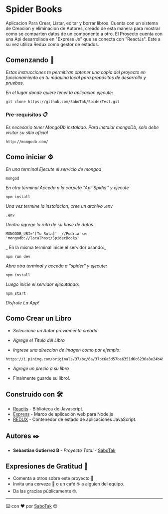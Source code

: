 # Spider Books

Aplicacion Para Crear, Listar, editar y borrar libros. Cuenta con un sistema de Creacion y eliminacion de Autores, creado de esta manera para mostrar como se comparten datos de un componente a otro. El Proyecto cuenta con una Api desarrollada en "Express Js" que se conecta con "ReactJs". Este a su vez utiliza Redux como gestor de estados.

## Comenzando 🚀

_Estas instrucciones te permitirán obtener una copia del proyecto en funcionamiento en tu máquina local para propósitos de desarrollo y pruebas._

_En el lugar donde quiere tener la aplicacion ejecute:_

```
git clone https://github.com/SaboTak/SpiderTest.git
```


### Pre-requisitos 📋

_Es necesario tener MongoDb instalado._
_Para instalar mongoDb, solo debe visitar su sitio oficial_

```
http://mongodb.com/
```


## Como iniciar ⚙️

_En una terminal Ejecute el servicio de mongod_

```
mongod
```
_En otra terminal Acceda a la carpeta "Api-Spider" y ejecute_

```
npm install
```


_Una vez termine la instalacion, cree un archivo .env_

```
.env
```

_Dentro agrege la ruta de su base de datos_

```
MONGODB_URI='[Tu Ruta]'  //Podria ser  'mongodb://localhost/SpiderBooks'
```

_ En la misma terminal inicie el servidor usando:_

```
npm run dev
```

_Abra otra terminal y acceda a "spider" y ejecute:_

```
npm install 
```

_Luego inicie el servidor ejecutando:_

```
npm start
```

_Disfrute La App!_


## Como Crear un Libro

* _Seleccione un Autor previamente creado_

* _Agrege el Titulo del Libro_

* _Ingrese una direccion de imagen como por ejemplo:_
```
https://i.pinimg.com/originals/37/bc/6a/37bc6a5d57be6351d6c6236a8e24b49e.jpg
```
* _Agrege un precio a su libro_

* Finalmente guarde su libro!.



## Construido con 🛠️

* [Reactjs](https://es.reactjs.org/) - Biblioteca de Javascript.
* [Express](https://expressjs.com/es/) - Marco de aplicación web para Node.js
* [REDUX](https://es.redux.js.org/) - Contenedor de estado de aplicaciones JavaScript.

## Autores ✒️

* **Sebastian Gutierrez B** - *Proyecto Total* - [SaboTak](https://github.com/SaboTak)

## Expresiones de Gratitud 🎁

* Comenta a otros sobre este proyecto 📢
* Invita una cerveza 🍺 o un café ☕ a alguien del equipo. 
* Da las gracias públicamente 🤓.

---
⌨️ con ❤️ por [SaboTak](https://github.com/SaboTak) 😊
